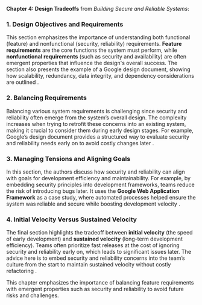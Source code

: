 **Chapter 4: Design Tradeoffs** from *Building Secure and Reliable Systems*:

### 1. Design Objectives and Requirements
This section emphasizes the importance of understanding both functional (feature) and nonfunctional (security, reliability) requirements. **Feature requirements** are the core functions the system must perform, while **nonfunctional requirements** (such as security and availability) are often emergent properties that influence the design's overall success. The section also presents the example of a Google design document, showing how scalability, redundancy, data integrity, and dependency considerations are outlined  .

### 2. Balancing Requirements
Balancing various system requirements is challenging since security and reliability often emerge from the system’s overall design. The complexity increases when trying to retrofit these concerns into an existing system, making it crucial to consider them during early design stages. For example, Google’s design document provides a structured way to evaluate security and reliability needs early on to avoid costly changes later .

### 3. Managing Tensions and Aligning Goals
In this section, the authors discuss how security and reliability can align with goals for development efficiency and maintainability. For example, by embedding security principles into development frameworks, teams reduce the risk of introducing bugs later. It uses the **Google Web Application Framework** as a case study, where automated processes helped ensure the system was reliable and secure while boosting development velocity  .

### 4. Initial Velocity Versus Sustained Velocity
The final section highlights the tradeoff between **initial velocity** (the speed of early development) and **sustained velocity** (long-term development efficiency). Teams often prioritize fast releases at the cost of ignoring security and reliability early on, which leads to significant issues later. The advice here is to embed security and reliability concerns into the team’s culture from the start to maintain sustained velocity without costly refactoring  .

This chapter emphasizes the importance of balancing feature requirements with emergent properties such as security and reliability to avoid future risks and challenges.